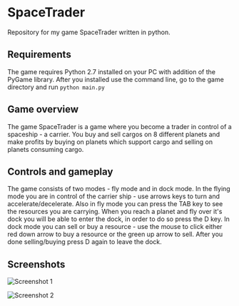 # SpaceTrader
Repository for my game SpaceTrader written in python.

## Requirements

The game requires Python 2.7 installed on your PC with addition of the PyGame library.
After you installed use the command line, go to the game directory and run `python main.py`

## Game overview

The game SpaceTrader is a game where you become a trader in control of a spaceship - a carrier. You buy and sell cargos on 8 different
planets and make profits by buying on planets which support cargo and selling on planets consuming cargo.


## Controls and gameplay

The game consists of two modes - fly mode and in dock mode. In the flying mode you are in control of the carrier ship - use arrows keys
to turn and accelerate/decelerate. Also in fly mode you can press the TAB key to see the resources you are carrying. When you reach
a planet and fly over it's dock you will be able to enter the dock, in order to do so press the D key. 
In dock mode you can sell or buy a resource - use the mouse to click either red down arrow to buy a resource or the green up arrow to sell.
After you done selling/buying press D again to leave the dock.

## Screenshots

![Screenshot 1](https://i.imgur.com/VLHFbkk.png)

![Screenshot 2](https://i.imgur.com/cKWtJ4D.png)
